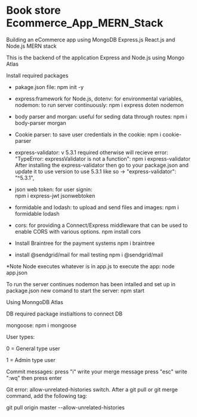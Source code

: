 # Book store Ecommerce_App_MERN_Stack
Building an eCommerce app using MongoDB Express.js React.js and Node.js MERN stack

This is the backend of the application Express and Node.js using Mongo Atlas

Install required packages

- pakage.json file:
    npm init -y

- express:framework for Node.js, dotenv: for environmental variables, nodemon: to run server continuously: 
    npm i express doten nodemon
    
- body parser and morgan: useful for seding data through routes: 
    npm i body-parser morgan 

- Cookie parser: to save user credentials in the cookie: 
    npm i cookie-parser

- express-validator: v 5.3.1 required otherwise will recieve error: "TypeError: expressValidator is not a function": 
    npm i express-validator
After installing the express-validator then go to your package.json and update it to use version to use 5.3.1 like so -> "express-validator": "^5.3.1",

- json web token: for user signin:  
    npm i express-jwt jsonwebtoken

- formidable and lodash: to upload and send files and images:
    npm i formidable lodash

- cors: for providing a Connect/Express middleware that can be used to enable CORS with various options.
    npm install cors
    
- Install Braintree for the payment systems
    npm i braintree
    
- install @sendgrid/mail for mail testing
    npm i @sendgrid/mail

*Note Node executes whatever is in app.js to execute the app: node app.json

To run the server continues nodemon has been intalled and set up in package.json new comand to start the server: npm start

Using MonngoDB Atlas

DB required package instialtions to connect DB

mongoose: npm i mongoose

User types:

0 = General type user 

1 = Admin type user

Commit messages:
    press "i"
    write your merge message
    press "esc"
    write ":wq"
    then press enter
    
 Git error:
 allow-unrelated-histories switch. After a git pull or git merge command, add the following tag:

git pull origin master --allow-unrelated-histories

